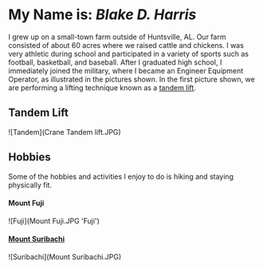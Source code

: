 # My Name is: ***Blake D. Harris***
  I grew up on a small-town farm outside of Huntsville, AL. Our farm consisted of about 60 acres where we raised cattle and chickens. I was very athletic during school and participated in a variety of sports such as football, basketball, and baseball. After I graduated high school, I immediately joined the military, where I became an Engineer Equipment Operator, as illustrated in the pictures shown. In the first picture shown, we are performing a lifting technique known as a [tandem lift](https://www.spanco.com/tandem-lift-safe-practices/). 
## Tandem Lift 
![Tandem](Crane Tandem lift.JPG)

## Hobbies
Some of the hobbies and activities I enjoy to do is hiking and staying physically fit.
#### Mount Fuji
![Fuji](Mount Fuji.JPG 'Fuji')
#### [Mount Suribachi](https://en.wikipedia.org/wiki/Mount_Suribachi)
![Suribachi](Mount Suribachi.JPG)
